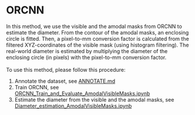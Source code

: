 # ORCNN
In this method, we use the visible and the amodal masks from ORCNN to estimate the diameter. From the contour of the amodal masks, an enclosing circle is fitted. Then, a pixel-to-mm conversion factor is calculated from the filtered XYZ-coordinates of the visible mask (using histogram filtering). The real-world diameter is estimated by multiplying the diameter of the enclosing circle (in pixels) with the pixel-to-mm conversion factor. <br/> <br/>
To use this method, please follow this procedure: <br/>
1. Annotate the dataset, see [ANNOTATE.md](ANNOTATE.md)
2. Train ORCNN, see [ORCNN_Train_and_Evaluate_AmodalVisibleMasks.ipynb](ORCNN_Train_and_Evaluate_AmodalVisibleMasks.ipynb)
3. Estimate the diameter from the visible and the amodal masks, see [Diameter_estimation_AmodalVisibleMasks.ipynb](Diameter_estimation_AmodalVisibleMasks.ipynb)
